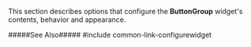 <!--shortDescription-->
This section describes options that configure the **ButtonGroup** widget's contents, behavior and appearance.
<!--/shortDescription-->

<!--fullDescription-->
#####See Also#####
#include common-link-configurewidget
<!--/fullDescription-->